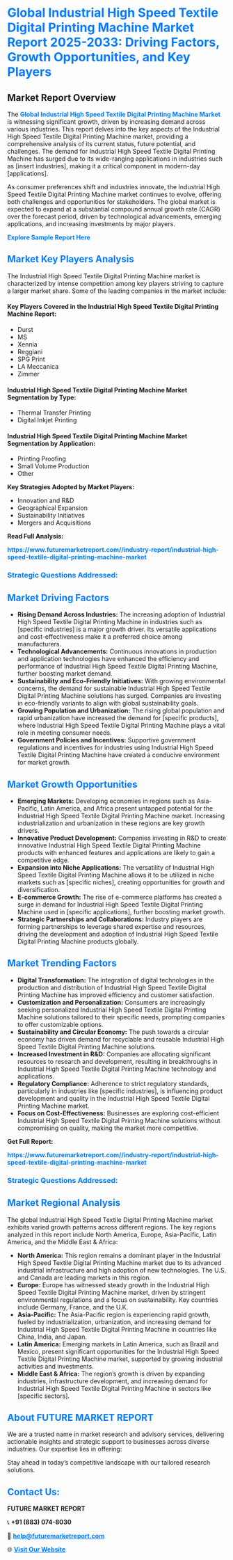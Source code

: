 <h1 style="color: #007BFF;">Global Industrial High Speed Textile Digital Printing Machine Market Report 2025-2033: Driving Factors, Growth Opportunities, and Key Players</h1>

<section id="overview">
<h2>Market Report Overview</h2>
<p>The <a href="https://www.futuremarketreport.com//industry-report/industrial-high-speed-textile-digital-printing-machine-market" style="color: #007BFF; text-decoration: none;"><strong>Global Industrial High Speed Textile Digital Printing Machine Market</strong></a> is witnessing significant growth, driven by increasing demand across various industries. This report delves into the key aspects of the Industrial High Speed Textile Digital Printing Machine market, providing a comprehensive analysis of its current status, future potential, and challenges. The demand for Industrial High Speed Textile Digital Printing Machine has surged due to its wide-ranging applications in industries such as [insert industries], making it a critical component in modern-day [applications].</p>
<p>As consumer preferences shift and industries innovate, the Industrial High Speed Textile Digital Printing Machine market continues to evolve, offering both challenges and opportunities for stakeholders. The global market is expected to expand at a substantial compound annual growth rate (CAGR) over the forecast period, driven by technological advancements, emerging applications, and increasing investments by major players.</p>
</section>

<section id="overview">
<p><a href="https://www.futuremarketreport.com//request-sample/reportId=92831" style="color: #007BFF; text-decoration: none;"><strong>Explore Sample Report Here</strong></a></p>
</section>

<section id="key-players">
<h2 style="color: #007BFF;">Market Key Players Analysis</h2>
<p>The Industrial High Speed Textile Digital Printing Machine market is characterized by intense competition among key players striving to capture a larger market share. Some of the leading companies in the market include:</p>
<h4>Key Players Covered in the Industrial High Speed Textile Digital Printing Machine Report:</h4>
<ul><li>Durst</li><li>MS</li><li>Xennia</li><li>Reggiani</li><li>SPG Print</li><li>LA Meccanica</li><li>Zimmer</li></ul>
<h4>Industrial High Speed Textile Digital Printing Machine Market Segmentation by Type:</h4>
<ul><li>Thermal Transfer Printing</li><li>Digital Inkjet Printing</li></ul>

<h4>Industrial High Speed Textile Digital Printing Machine Market Segmentation by Application:</h4>
<ul><li>Printing Proofing</li><li>Small Volume Production</li><li>Other</li></ul>
<p><strong>Key Strategies Adopted by Market Players:</strong></p>
<ul>
<li>Innovation and R&D</li>
<li>Geographical Expansion</li>
<li>Sustainability Initiatives</li>
<li>Mergers and Acquisitions</li>
</ul>
</section>

<section>
<p><strong>Read Full Analysis: </strong></p><a href="https://www.futuremarketreport.com//industry-report/industrial-high-speed-textile-digital-printing-machine-market" style="color: #007BFF; text-decoration: none;"><strong>https://www.futuremarketreport.com//industry-report/industrial-high-speed-textile-digital-printing-machine-market</strong></a>
<h3 style="color: #007BFF;">Strategic Questions Addressed:</h3>
</section>

<section id="driving-factors">
<h2 style="color: #007BFF;">Market Driving Factors</h2>
<ul>
<li><strong>Rising Demand Across Industries:</strong> The increasing adoption of Industrial High Speed Textile Digital Printing Machine in industries such as [specific industries] is a major growth driver. Its versatile applications and cost-effectiveness make it a preferred choice among manufacturers.</li>
<li><strong>Technological Advancements:</strong> Continuous innovations in production and application technologies have enhanced the efficiency and performance of Industrial High Speed Textile Digital Printing Machine, further boosting market demand.</li>
<li><strong>Sustainability and Eco-Friendly Initiatives:</strong> With growing environmental concerns, the demand for sustainable Industrial High Speed Textile Digital Printing Machine solutions has surged. Companies are investing in eco-friendly variants to align with global sustainability goals.</li>
<li><strong>Growing Population and Urbanization:</strong> The rising global population and rapid urbanization have increased the demand for [specific products], where Industrial High Speed Textile Digital Printing Machine plays a vital role in meeting consumer needs.</li>
<li><strong>Government Policies and Incentives:</strong> Supportive government regulations and incentives for industries using Industrial High Speed Textile Digital Printing Machine have created a conducive environment for market growth.</li>
</ul>
</section>

<section id="growth-opportunities">
<h2 style="color: #007BFF;">Market Growth Opportunities</h2>
<ul>
<li><strong>Emerging Markets:</strong> Developing economies in regions such as Asia-Pacific, Latin America, and Africa present untapped potential for the Industrial High Speed Textile Digital Printing Machine market. Increasing industrialization and urbanization in these regions are key growth drivers.</li>
<li><strong>Innovative Product Development:</strong> Companies investing in R&D to create innovative Industrial High Speed Textile Digital Printing Machine products with enhanced features and applications are likely to gain a competitive edge.</li>
<li><strong>Expansion into Niche Applications:</strong> The versatility of Industrial High Speed Textile Digital Printing Machine allows it to be utilized in niche markets such as [specific niches], creating opportunities for growth and diversification.</li>
<li><strong>E-commerce Growth:</strong> The rise of e-commerce platforms has created a surge in demand for Industrial High Speed Textile Digital Printing Machine used in [specific applications], further boosting market growth.</li>
<li><strong>Strategic Partnerships and Collaborations:</strong> Industry players are forming partnerships to leverage shared expertise and resources, driving the development and adoption of Industrial High Speed Textile Digital Printing Machine products globally.</li>
</ul>
</section>

<section id="trending-factors">
<h2 style="color: #007BFF;">Market Trending Factors</h2>
<ul>
<li><strong>Digital Transformation:</strong> The integration of digital technologies in the production and distribution of Industrial High Speed Textile Digital Printing Machine has improved efficiency and customer satisfaction.</li>
<li><strong>Customization and Personalization:</strong> Consumers are increasingly seeking personalized Industrial High Speed Textile Digital Printing Machine solutions tailored to their specific needs, prompting companies to offer customizable options.</li>
<li><strong>Sustainability and Circular Economy:</strong> The push towards a circular economy has driven demand for recyclable and reusable Industrial High Speed Textile Digital Printing Machine solutions.</li>
<li><strong>Increased Investment in R&D:</strong> Companies are allocating significant resources to research and development, resulting in breakthroughs in Industrial High Speed Textile Digital Printing Machine technology and applications.</li>
<li><strong>Regulatory Compliance:</strong> Adherence to strict regulatory standards, particularly in industries like [specific industries], is influencing product development and quality in the Industrial High Speed Textile Digital Printing Machine market.</li>
<li><strong>Focus on Cost-Effectiveness:</strong> Businesses are exploring cost-efficient Industrial High Speed Textile Digital Printing Machine solutions without compromising on quality, making the market more competitive.</li>
</ul>
</section>

<section>
<p><strong>Get Full Report: </strong></p><a href="https://www.futuremarketreport.com//industry-report/industrial-high-speed-textile-digital-printing-machine-market" style="color: #007BFF; text-decoration: none;"><strong>https://www.futuremarketreport.com//industry-report/industrial-high-speed-textile-digital-printing-machine-market</strong></a>
<h3 style="color: #007BFF;">Strategic Questions Addressed:</h3>
</section>


<section id="regional-analysis">
<h2 style="color: #007BFF;">Market Regional Analysis</h2>
<p>The global Industrial High Speed Textile Digital Printing Machine market exhibits varied growth patterns across different regions. The key regions analyzed in this report include North America, Europe, Asia-Pacific, Latin America, and the Middle East & Africa:</p>
<ul>
<li><strong>North America:</strong> This region remains a dominant player in the Industrial High Speed Textile Digital Printing Machine market due to its advanced industrial infrastructure and high adoption of new technologies. The U.S. and Canada are leading markets in this region.</li>
<li><strong>Europe:</strong> Europe has witnessed steady growth in the Industrial High Speed Textile Digital Printing Machine market, driven by stringent environmental regulations and a focus on sustainability. Key countries include Germany, France, and the U.K.</li>
<li><strong>Asia-Pacific:</strong> The Asia-Pacific region is experiencing rapid growth, fueled by industrialization, urbanization, and increasing demand for Industrial High Speed Textile Digital Printing Machine in countries like China, India, and Japan.</li>
<li><strong>Latin America:</strong> Emerging markets in Latin America, such as Brazil and Mexico, present significant opportunities for the Industrial High Speed Textile Digital Printing Machine market, supported by growing industrial activities and investments.</li>
<li><strong>Middle East & Africa:</strong> The region’s growth is driven by expanding industries, infrastructure development, and increasing demand for Industrial High Speed Textile Digital Printing Machine in sectors like [specific sectors].</li>
</ul>
</section>

<footer>
<h2 style="color: #007BFF;">About FUTURE MARKET REPORT</h2>
<p>We are a trusted name in market research and advisory services, delivering actionable insights and strategic support to businesses across diverse industries. Our expertise lies in offering:</p>

<p>Stay ahead in today’s competitive landscape with our tailored research solutions.</p>

<h2 style="color: #007BFF;">Contact Us:</h2>
<p><strong>FUTURE MARKET REPORT</strong></p>
<p>📞 <strong>+91 (883) 074-8030</strong></p>
<p>📧 <strong><a href="mailto:help@futuremarketreport.com" style="color: #007BFF;">help@futuremarketreport.com</a></strong></p>
<p>🌐 <strong><a href="https://www.futuremarketreport.com/" style="color: #007BFF;">Visit Our Website</a></strong></p>
</footer>